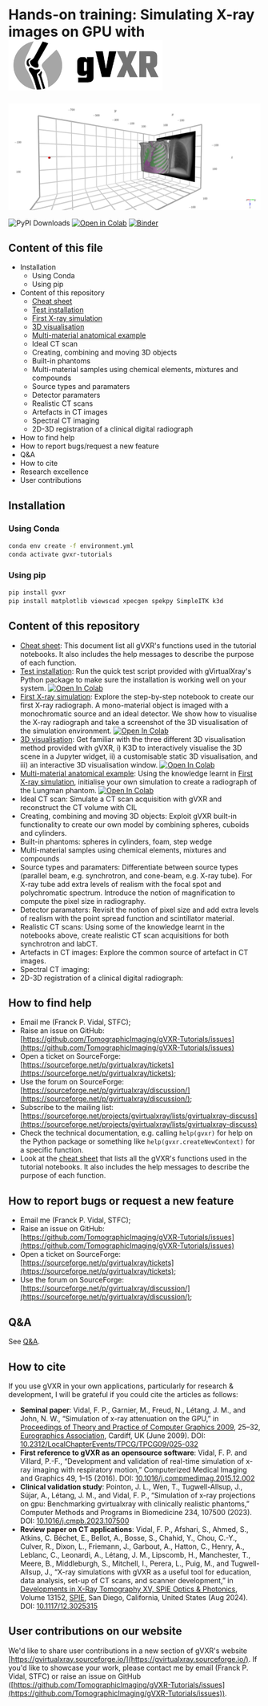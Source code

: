 # Hands-on training: Simulating X-ray images on GPU with ![[gVirtualXray (gVXR)](https://gvirtualxray.sourceforge.io/)](img/Logo-transparent-small.png) 

![Simulated radiograph of the Lungman phantom](notebooks/output_data/lungman/k3d_screenshot.png)

![PyPI Downloads](https://static.pepy.tech/badge/gvxr) [![Open in Colab](https://colab.research.google.com/assets/colab-badge.svg)](http://colab.research.google.com/github/TomographicImaging/gVXR-Tutorials/blob/main)    <!--[![Open in Code Ocean](https://codeocean.com/codeocean-assets/badge/open-in-code-ocean.svg)](https://codeocean.com/capsule/CAPSULE_NUMBER_HERE/tree)--> [![Binder](https://mybinder.org/badge_logo.svg)](https://mybinder.org/v2/gh/TomographicImaging/gVXR-Tutorials/HEAD)

## Content of this file

- Installation
    - Using Conda
    - Using pip
- Content of this repository
    - [Cheat sheet](CHEAT_SHEET.md)
    - [Test installation](notebooks/test_installation.ipynb) 
    - [First X-ray simulation](notebooks/first_xray_simulation.ipynb)
    - [3D visualisation](notebooks/visualisation.ipynb)
    - [Multi-material anatomical example](notebooks/multi_material-lungman_phantom.ipynb)
    - Ideal CT scan
    - Creating, combining and moving 3D objects
    - Built-in phantoms
    - Multi-material samples using chemical elements, mixtures and compounds
    - Source types and paramaters
    - Detector paramaters
    - Realistic CT scans
    - Artefacts in CT images
    - Spectral CT imaging
    - 2D-3D registration of a clinical digital radiograph
- How to find help
- How to report bugs/request a new feature
- Q&A
- How to cite
- Research excellence
- User contributions
      
## Installation

### Using Conda

```bash
conda env create -f environment.yml
conda activate gvxr-tutorials
```

### Using pip

```bash
pip install gvxr
pip install matplotlib viewscad xpecgen spekpy SimpleITK k3d
```

## Content of this repository

- [Cheat sheet](CHEAT_SHEET.md): This document list all gVXR's functions used in the tutorial notebooks. It also includes the help messages to describe the purpose of each function.
- [Test installation](notebooks/test_installation.ipynb): Run the quick test script provided with gVirtualXray's Python package to make sure the installation is working well on your system. <a href="https://colab.research.google.com/github/TomographicImaging/gVXR-Tutorials/blob/main/notebooks/test_installation.ipynb" target="_parent"><img src="https://colab.research.google.com/assets/colab-badge.svg" alt="Open In Colab"/></a>
- [First X-ray simulation](notebooks/first_xray_simulation.ipynb): Explore the step-by-step notebook to create our first X-ray radiograph. A mono-material object is imaged with a monochromatic source and an ideal detector. We show how to visualise the X-ray radiograph and take a screenshot of the 3D visualisation of the simulation environment. <a href="https://colab.research.google.com/github/TomographicImaging/gVXR-Tutorials/blob/main/notebooks/first_xray_simulation.ipynb" target="_parent"><img src="https://colab.research.google.com/assets/colab-badge.svg" alt="Open In Colab"/></a>
- [3D visualisation](notebooks/visualisation.ipynb): Get familiar with the three different 3D visualisation method provided with gVXR, i) K3D to interactively visualise the 3D scene in a Jupyter widget, ii) a customisable static 3D visualisation, and iii) an interactive 3D visualisation window. <a href="https://colab.research.google.com/github/TomographicImaging/gVXR-Tutorials/blob/main/notebooks/visualisation.ipynb" target="_parent"><img src="https://colab.research.google.com/assets/colab-badge.svg" alt="Open In Colab"/></a>
- [Multi-material anatomical example](notebooks/multi_material-lungman_phantom.ipynb): Using the knowledge learnt in [First X-ray simulation](notebooks/first_xray_simulation.ipynb), initialise your own simulation to create a radiograph of the Lungman phantom. <a href="https://colab.research.google.com/github/TomographicImaging/gVXR-Tutorials/blob/main/notebooks/multi_material-lungman_phantom.ipynb" target="_parent"><img src="https://colab.research.google.com/assets/colab-badge.svg" alt="Open In Colab"/></a>
- Ideal CT scan: Simulate a CT scan acquisition with gVXR and reconstruct the CT volume with CIL
- Creating, combining and moving 3D objects: Exploit gVXR built-in functionality to create our own model by combining spheres, cuboids and cylinders.
- Built-in phantoms: spheres in cylinders, foam, step wedge
- Multi-material samples using chemical elements, mixtures and compounds
- Source types and paramaters: Differentiate between source types (parallel beam, e.g. synchrotron, and cone-beam, e.g. X-ray tube). For X-ray tube add extra levels of realism with the focal spot and polychromatic spectrum. Introduce the notion of magnification to compute the pixel size in radiography.
- Detector paramaters: Revisit the notion of pixel size and add extra levels of realism with the point spread function and scintillator material.
- Realistic CT scans: Using some of the knowledge learnt in the notebooks above, create realistic CT scan acquisitions for both synchrotron and labCT.
- Artefacts in CT images: Explore the common source of artefact in CT images.
- Spectral CT imaging:
- 2D-3D registration of a clinical digital radiograph:

## How to find help

- Email me (Franck P. Vidal, STFC);
- Raise an issue on GitHub: [https://github.com/TomographicImaging/gVXR-Tutorials/issues](https://github.com/TomographicImaging/gVXR-Tutorials/issues)
- Open a ticket on SourceForge: [https://sourceforge.net/p/gvirtualxray/tickets](https://sourceforge.net/p/gvirtualxray/tickets);
- Use the forum on SourceForge: [https://sourceforge.net/p/gvirtualxray/discussion/](https://sourceforge.net/p/gvirtualxray/discussion/);
- Subscribe to the mailing list: [https://sourceforge.net/projects/gvirtualxray/lists/gvirtualxray-discuss](https://sourceforge.net/projects/gvirtualxray/lists/gvirtualxray-discuss)
- Check the technical documentation, e.g. calling `help(gvxr)` for help on the Python package or something like `help(gvxr.createNewContext)` for a specific function.
- Look at the [cheat sheet](CHEAT_SHEET.md) that lists all the gVXR's functions used in the tutorial notebooks. It also includes the help messages to describe the purpose of each function.

## How to report bugs or request a new feature

- Email me (Franck P. Vidal, STFC);
- Raise an issue on GitHub: [https://github.com/TomographicImaging/gVXR-Tutorials/issues](https://github.com/TomographicImaging/gVXR-Tutorials/issues)
- Open a ticket on SourceForge: [https://sourceforge.net/p/gvirtualxray/tickets](https://sourceforge.net/p/gvirtualxray/tickets);
- Use the forum on SourceForge: [https://sourceforge.net/p/gvirtualxray/discussion/](https://sourceforge.net/p/gvirtualxray/discussion/);

## Q&A

See [Q&A](QnA.md).

## How to cite

If you use gVXR in your own applications, particularly for research & development, I will be grateful if you could cite the articles as follows:

- **Seminal paper**: Vidal, F. P., Garnier, M., Freud, N., Létang, J. M., and John, N. W., “Simulation of x-ray attenuation on the GPU,” in [Proceedings of Theory and Practice of Computer Graphics 2009](https://diglib.eg.org/collections/916dfc7f-8278-428f-9ae3-c85aeff29595), 25–32, [Eurographics Association](https://www.eg.org/), Cardiff, UK (June 2009). DOI: [10.2312/LocalChapterEvents/TPCG/TPCG09/025-032](https://doi.org/10.2312/LocalChapterEvents/TPCG/TPCG09/025-032)
- **First reference to gVXR as an opensource software**: Vidal, F. P. and Villard, P.-F., “Development and validation of real-time simulation of x-ray imaging with respiratory motion,” Computerized Medical Imaging and Graphics 49, 1–15 (2016). DOI: [10.1016/j.compmedimag.2015.12.002](https://doi.org/10.1016/j.compmedimag.2015.12.002)
- **Clinical validation study**: Pointon, J. L., Wen, T., Tugwell-Allsup, J., Sújar, A., Létang, J. M., and Vidal, F. P., “Simulation of x-ray projections on gpu: Benchmarking gvirtualxray with clinically realistic phantoms,” Computer Methods and Programs in Biomedicine 234, 107500 (2023). DOI: [10.1016/j.cmpb.2023.107500](https://doi.org/10.1016/j.cmpb.2023.107500)
- **Review paper on CT applications**: Vidal, F. P., Afshari, S., Ahmed, S., Atkins, C. Béchet, E., Bellot, A., Bosse, S., Chahid, Y., Chou, C.-Y., Culver, R., Dixon, L., Friemann, J., Garbout, A., Hatton, C., Henry, A., Leblanc, C., Leonardi, A., Létang, J. M., Lipscomb, H., Manchester, T., Meere, B., Middleburgh, S., Mitchell, I., Perera, L., Puig, M., and Tugwell-Allsup, J., “X-ray simulations with gVXR as a useful tool for education, data analysis, set-up of CT scans, and scanner development,” in [Developments in X-Ray Tomography XV, SPIE Optics & Photonics](https://doi.org/10.1117/12.3025315), Volume 13152, [SPIE](https://spie.org/), San Diego, California, United States (Aug 2024). DOI: [10.1117/12.3025315](https://doi.org/10.1117/12.3025315)

## User contributions on our website

We'd like to share user contributions in a new section of gVXR's website [https://gvirtualxray.sourceforge.io/](https://gvirtualxray.sourceforge.io/). If you'd like to showcase your work, please contact me by email (Franck P. Vidal, STFC) or raise an issue on GitHub ([https://github.com/TomographicImaging/gVXR-Tutorials/issues](https://github.com/TomographicImaging/gVXR-Tutorials/issues)).



<!--
- Session 1
    - [Notebook 0](00-warming-up.ipynb) -- Warming up
        - Log in;
        - Copy the training data;
        - Install the Python packages needed for this course;
        - Check that [gVirtualXray](https://gvirtualxray.sourceforge.io/) is working well;
        - Verify which version of [gVirtualXray](https://gvirtualxray.sourceforge.io/) is installed (software and hardware);
        - How to get help (during and after the training).
    - [Notebook 1](01-Introduction-to-Xray-attenuation.ipynb) -- Introduction to X-ray attenuation and its implementation in [gVirtualXray](https://gvirtualxray.sourceforge.io/)
        - Explain what gVXR is and why it has been developed;
        - Introduce projection X-ray imaging and how X-rays are produced;
        - Understand how X-rays interact with matter;
        - Become familiar with the Beer-Lambert law to compute the attenuation of X-rays by matter;
        - Describe how the Beer-Lambert law is implemented in [gVirtualXray](https://gvirtualxray.sourceforge.io/);
        - Compare images simulated using [gVirtualXray](https://gvirtualxray.sourceforge.io/) with ground truth images.
- Session 2
    - [Notebook 2](02-first_xray_simulation.ipynb) -- First X-ray radiograph simulations
        - Create our first X-ray simulation, step-by-step;
        - Save our X-ray image in a file format that preserves the original dynamic range;
        - Visualise the results with 3 different look-up tables;
        - Visualise the 3D environment.
    - [Notebook 3](03-multi_material_sample.ipynb) -- Multi-material samples
        - Chemical elements
        - Mixtures
        - Compounds
- Session 3
    - [Notebook 4](04-source_parameters.ipynb) -- Source types and paramaters
        - Parallel beam (synchrotron)
        - Cone-beam (X-ray tube)
        - Focal spot
        - Polychromatic spectrum
        - Pixel size, magnification
    - Preview: watch out for new release with photonic noise model
    - [Notebook 5](05-detector_parameters.ipynb) -- Detector paramaters
        - Pixel size (revisited)
        - Point spread function
        - Energy response of the detector
- Session 4
    - [Notebook 6](06-CT_acquisition.ipynb) -- Simulating CT scans
        - Parallel beam
        - Cone beam
        - Monochromatic spectrum
        - Polychromatic spectrum
    - [Notebook 7](07-2D_registration_Xray_radiograph.ipynb) -- Using simulations for image registration
<!--     - [Notebook 8](08-3D_registration_Xray_CT.ipynb) -->
<!--


- 12:30 – Lunch
- 13:30 – Session 3 (1 hour 15 minutes)
    - gVXR: More advanced simulations
            - Polychromatic spectrum  (faut parler de l'influence des kV et mA, de l'utilisation de filtres et du type d'anode (W, Mo, Cu...).)  Pour le 5 et 8, il serait bien de montrer à exposition constante (mAs) l'influence de la taille du pixel.
            - Photonic noise
- 14:45 – Coffee
- 15:15 – Session 4 (1 hour 45 minutes)
    - gVXR: Simulation of tomography acquisition
        1. parallel
        2. cone beam
        3. monochromatic
        4. polychromatic
        5. noisy
        6. noiseless
    - gVXR: Image registration
- 17:00 – End -->
